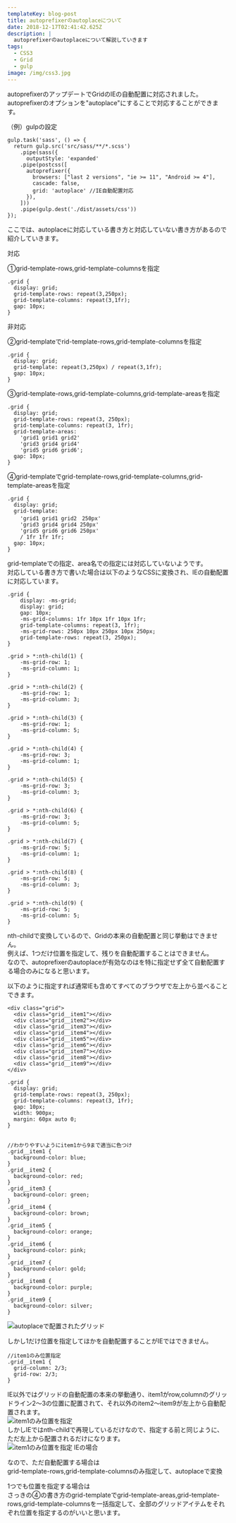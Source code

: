 ```yaml
---
templateKey: blog-post
title: autoprefixerのautoplaceについて
date: 2018-12-17T02:41:42.625Z
description: |
  autoprefixerのautoplaceについて解説していきます
tags:
  - CSS3
  - Grid
  - gulp
image: /img/css3.jpg
---
```

autoprefixerのアップデートでGridのIEの自動配置に対応されました。
autoprefixerのオプションを"autoplace"にすることで対応することができます。

（例）gulpの設定

```:javascript
gulp.task('sass', () => {
  return gulp.src('src/sass/**/*.scss')
    .pipe(sass({
      outputStyle: 'expanded'
    .pipe(postcss([
      autoprefixer({
        browsers: ["last 2 versions", "ie >= 11", "Android >= 4"],
        cascade: false,
        grid: 'autoplace' //IE自動配置対応
      }),
    ]))
    .pipe(gulp.dest('./dist/assets/css'))
});
```

ここでは、autoplaceに対応している書き方と対応していない書き方があるので紹介していきます。

対応

①grid-template-rows,grid-template-columnsを指定

```
.grid {
  display: grid;
  grid-template-rows: repeat(3,250px);
  grid-template-columns: repeat(3,1fr);
  gap: 10px;
}
```

非対応

②grid-templateでrid-template-rows,grid-template-columnsを指定

```
.grid {
  display: grid;
  grid-template: repeat(3,250px) / repeat(3,1fr);
  gap: 10px;
}
```

③grid-template-rows,grid-template-columns,grid-template-areasを指定

```
.grid {
  display: grid;
  grid-template-rows: repeat(3, 250px);
  grid-template-columns: repeat(3, 1fr);
  grid-template-areas:
    'grid1 grid1 grid2'
    'grid3 grid4 grid4'
    'grid5 grid6 grid6';
  gap: 10px;
}
```

④grid-templateでgrid-template-rows,grid-template-columns,grid-template-areasを指定

```
.grid {
  display: grid;
  grid-template:
    'grid1 grid1 grid2　250px'
    'grid3 grid4 grid4 250px'
    'grid5 grid6 grid6 250px'
    / 1fr 1fr 1fr;
  gap: 10px;
}
```

grid-templateでの指定、area名での指定には対応していないようです。  
対応している書き方で書いた場合は以下のようなCSSに変換され、IEの自動配置に対応しています。

```:css
.grid {
	display: -ms-grid;
	display: grid;
	gap: 10px;
	-ms-grid-columns: 1fr 10px 1fr 10px 1fr;
	grid-template-columns: repeat(3, 1fr);
	-ms-grid-rows: 250px 10px 250px 10px 250px;
	grid-template-rows: repeat(3, 250px);
}

.grid > *:nth-child(1) {
	-ms-grid-row: 1;
	-ms-grid-column: 1;
}

.grid > *:nth-child(2) {
	-ms-grid-row: 1;
	-ms-grid-column: 3;
}

.grid > *:nth-child(3) {
	-ms-grid-row: 1;
	-ms-grid-column: 5;
}

.grid > *:nth-child(4) {
	-ms-grid-row: 3;
	-ms-grid-column: 1;
}

.grid > *:nth-child(5) {
	-ms-grid-row: 3;
	-ms-grid-column: 3;
}

.grid > *:nth-child(6) {
	-ms-grid-row: 3;
	-ms-grid-column: 5;
}

.grid > *:nth-child(7) {
	-ms-grid-row: 5;
	-ms-grid-column: 1;
}

.grid > *:nth-child(8) {
	-ms-grid-row: 5;
	-ms-grid-column: 3;
}

.grid > *:nth-child(9) {
	-ms-grid-row: 5;
	-ms-grid-column: 5;
}
```

nth-childで変換しているので、Gridの本来の自動配置と同じ挙動はできません。  
例えば、1つだけ位置を指定して、残りを自動配置することはできません。  
なので、autoprefixerのautoplaceが有効なのはを特に指定せず全て自動配置する場合のみになると思います。

以下のように指定すれば通常IEも含めてすべてのブラウザで左上から並べることできます。
```:html
<div class="grid">
  <div class="grid__item1"></div>
  <div class="grid__item2"></div>
  <div class="grid__item3"></div>
  <div class="grid__item4"></div>
  <div class="grid__item5"></div>
  <div class="grid__item6"></div>
  <div class="grid__item7"></div>
  <div class="grid__item8"></div>
  <div class="grid__item9"></div>
</div>
```

```:scss
.grid {
  display: grid;
  grid-template-rows: repeat(3, 250px);
  grid-template-columns: repeat(3, 1fr);
  gap: 10px;
  width: 900px;
  margin: 60px auto 0;
}


//わかりやすいようにitem1から9まで適当に色つけ
.grid__item1 {
  background-color: blue;
}
.grid__item2 {
  background-color: red;
}
.grid__item3 {
  background-color: green;
}
.grid__item4 {
  background-color: brown;
}
.grid__item5 {
  background-color: orange;
}
.grid__item6 {
  background-color: pink;
}
.grid__item7 {
  background-color: gold;
}
.grid__item8 {
  background-color: purple;
}
.grid__item9 {
  background-color: silver;
}
```

![autoplaceで配置されたグリッド](/img/grid_autoplace.png)

しかし1だけ位置を指定してほかを自動配置することがIEではできません。
```:scss
//item1のみ位置指定
.grid__item1 {
  grid-column: 2/3;
  grid-row: 2/3;
}
```

IE以外ではグリッドの自動配置の本来の挙動通り、item1がrow,columnのグリッドライン2～3の位置に配置されて、それ以外のitem2～item9が左上から自動配置されます。  
![item1のみ位置を指定](/img/grid_autoplace01.png)  
しかしIEではnth-childで再現しているだけなので、指定する前と同じように、  
ただ左上から配置されるだけになります。  
![item1のみ位置を指定 IEの場合](/img/grid_autoplace02.png)

なので、ただ自動配置する場合は  
grid-template-rows,grid-template-columnsのみ指定して、autoplaceで変換   

1つでも位置を指定する場合は  
さっきの④の書き方のgrid-templateでgrid-template-areas,grid-template-rows,grid-template-columnsを一括指定して、全部のグリッドアイテムをそれぞれ位置を指定するのがいいと思います。
